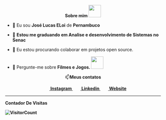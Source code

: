 

<p align="center"><b>Sobre mim  <img src="https://media2.giphy.com/media/FX5aKofPgom36xXCSe/giphy.gif?cid=790b7611csb43kizttyzn3v9lw3jpvtfe8zg9p81ix1k94q0&ep=v1_stickers_search&rid=giphy.gif&ct=s" width="40px"></b>
</p>
<p align="left">
  
- 👦 Eu sou <strong>José Lucas ELoi</strong> de <strong>Pernambuco</strong>

- 🔭 <strong>Estou me graduando em Analise e desenvolvimento de Sistemas no Senac</strong>

- 👯 Eu estou procurando colaborar em projetos open source.

- 💬 Pergunte-me sobre <strong>Filmes e Jogos. <img src= "https://i.redd.it/do6dra6yp0681.gif" width="40px"></strong>
</p>
<p align="center">📫<b>Meus contatos</br></p>

<p align="center">
&nbsp;&nbsp;&nbsp;&nbsp;
<a href = "https://www.instagram.com/SEU_INSTA_AQUI" target="_blank"><img align="center" src="https://image.flaticon.com/icons/svg/174/174855.svg" height= 15px width = 15px> Instagram </a>&nbsp;&nbsp;
<a href = "https://www.linkedin.com/in/SEU_LINKEDIN_AQUI-4b872715a/" target="_blank"><img align="center" src = "https://image.flaticon.com/icons/svg/174/174857.svg" height= 15px width = 15px> Linkedin </a>&nbsp;&nbsp;
<a href = "SEU_SITE_PESSOAL_AQUI" target="_blank"><img align="center" src = "https://image.flaticon.com/icons/svg/841/841364.svg" height= 15px width = 15px> Website </a>
</p>

*************
**Contador De Visitas**

![VisitorCount](https://profile-counter.glitch.me/{Eloi-0001}/count.svg)
